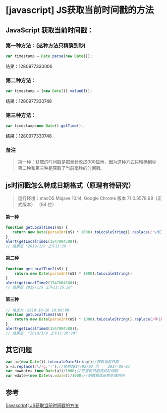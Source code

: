 # [javascript\] JS获取当前时间戳的方法

## JavaScript 获取当前时间戳：
### 第一种方法：(这种方法只精确到秒)

```javascript
var timestamp = Date.parse(new Date());
```
结果：1280977330000

### 第二种方法：

```javascript
var timestamp = (new Date()).valueOf();
```
结果：1280977330748

### 第三种方法：

```javascript
var timestamp=new Date().getTime()；
```

结果：1280977330748

### 备注


>第一种：获取的时间戳是把毫秒改成000显示，因为这种方式只精确到秒
第二种和第三种是获取了当前毫秒的时间戳。



## js时间戳怎么转成日期格式（原理有待研究）

> 运行环境：macOS Mojave 10.14, Google Chrome 版本 71.0.3578.98（正式版本） （64 位）

#### 第一种

```javascript
function getLocalTime1(nS) {     
   return new Date(parseInt(nS) * 1000).toLocaleString().replace(/:\d{1,2}$/,' ');     
}
alert(getLocalTime1(1547004388));
// 结果是 "2019/1/9 上午11:26 "
```

#### 第二种

```javascript
function getLocalTime2(nS) {     
	return new Date(parseInt(nS) * 1000).toLocaleString()
}
alert(getLocalTime2(1547004388));
// 结果是 2019/1/9 上午11:26:28"
```

#### 第三种

```javascript
// 格式为：2010-10-20 10:00:00
function getLocalTime3(nS) {
    return new Date(parseInt(nS) * 1000).toLocaleString().replace(/年|月/g, "-").replace(/日/g, " ");      
}
alert(getLocalTime3(1547004388));
// 结果是  "2019/1/9 上午11:26:28"
```



## 其它问题

```javascript
var a=(new Date()).toLocaleDateString()//获取当前日期
a =a.replace(/\//g,'-');//替换2017/05/03 为    2017-05-03
var nowdate= (new Date(a))/1000;//把当前日期变成时间戳
var wdate=(new Date(v.wdate))/1000;//把数据库日期变成时间
```



## 参考

[[javascript\] JS获取当前时间戳的方法](https://www.cnblogs.com/lipcblog/p/6725347.html)